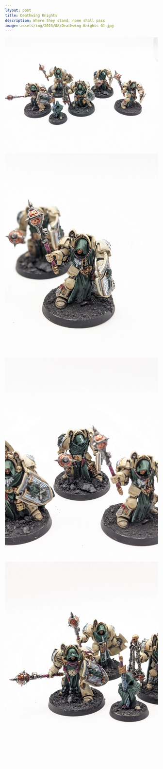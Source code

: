 ```yaml
---
layout: post
title: Deathwing Knights
description: Where they stand, none shall pass
image: assets/img/2023/08/Deathwing-Knights-01.jpg
---
```


![Deathwing Knights squad with Watcher in the Dark](/assets/img/2023/08/Deathwing-Knights-01.jpg)
![Deathwing Knight focused on mace wielder](/assets/img/2023/08/Deathwing-Knights-02.jpg)
![Deathwing Knights focus](/assets/img/2023/08/Deathwing-Knights-03.jpg)
![Deathwing Knight focused on Watcher and araised shield](/assets/img/2023/08/Deathwing-Knights-04.jpg)
